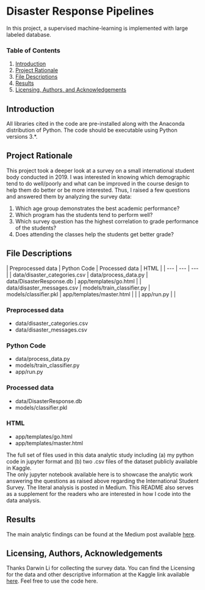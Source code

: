 # Disaster Response Pipelines

In this project, a supervised machine-learning is implemented with large labeled database. 

### Table of Contents

1. [Introduction](#introduction)
2. [Project Rationale](#rationale)
3. [File Descriptions](#files)
4. [Results](#results)
5. [Licensing, Authors, and Acknowledgements](#licensing)

## Introduction <a name="introduction"></a>

All libraries cited in the code are pre-installed along with the Anaconda distribution of Python. The code should be executable using Python versions 3.*.

## Project Rationale<a name="rationale"></a>

This project took a deeper look at a survey on a small international student body conducted in 2019. I was interested in knowing which demographic tend to do well/poorly and what can be improved in the course design to help them do better or be more interested. Thus, I raised a few questions and answered them by analyzing the survey data:

1. Which age group demonstrates the best academic performance?
2. Which program has the students tend to perform well?
3. Which survey question has the highest correlation to grade performance of the students?
4. Does attending the classes help the students get better grade?


## File Descriptions <a name="files"></a>

| Preprocessed data | Python Code | Processed data | HTML |
| --- | --- | --- |
| data/disaster_categories.csv | data/process_data.py | data/DisasterResponse.db | app/templates/go.html |
| data/disaster_messages.csv | models/train_classifier.py | models/classifier.pkl | app/templates/master.html |
| | app/run.py | |

### Preprocessed data

- data/disaster_categories.csv
- data/disaster_messages.csv

### Python Code

- data/process_data.py
- models/train_classifier.py
- app/run.py

### Processed data

- data/DisasterResponse.db
- models/classifier.pkl

### HTML

- app/templates/go.html
- app/templates/master.html


The full set of files used in this data analytic study including (a) my python code in jupyter format and (b) two .csv files of the dataset publicly available in Kaggle.  
The only jupyter notebook available here is to showcase the analytic work answering the questions as raised above regarding the International Student Survey. 
The literal analysis is posted in Medium.  This README also serves as a supplement for the readers who are interested in how I code into the data analysis.

## Results<a name="results"></a>

The main analytic findings can be found at the Medium post available [here](https://jimpikkin.medium.com/a-quick-glance-of-student-time-management-vs-performance-8b1815e2d5).

## Licensing, Authors, Acknowledgements<a name="licensing"></a>

Thanks Darwin Li for collecting the survey data.  You can find the Licensing for the data and other descriptive information at the Kaggle link available [here](https://www.kaggle.com/xiaowenlimarketing/international-student-time-management).  Feel free to use the code here.

